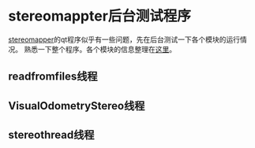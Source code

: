 # stereomappter后台测试程序

[stereomapper](https://github.com/willSapgreen/stereo-vision)的qt程序似乎有一些问题，先在后台测试一下各个模块的运行情况。
熟悉一下整个程序。各个模块的信息整理在[这里](http://mecha-su.cn/2020/02/24/vision-slam-2/)。

## readfromfiles线程



## VisualOdometryStereo线程



## stereothread线程


